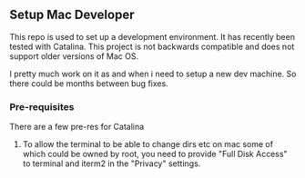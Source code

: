 ## Setup Mac Developer

This repo is used to set up a development environment. It has recently been tested with Catalina.
This project is not backwards compatible and does not support older versions of Mac OS.

I pretty much work on it as and when i need to setup a new dev machine. So there could be months between bug fixes.

### Pre-requisites
There are a few pre-res for Catalina

1. To allow the terminal to be able to change dirs etc on mac
   some of which could be owned by root, you need to provide "Full Disk Access" to terminal and iterm2 in the "Privacy" settings.
